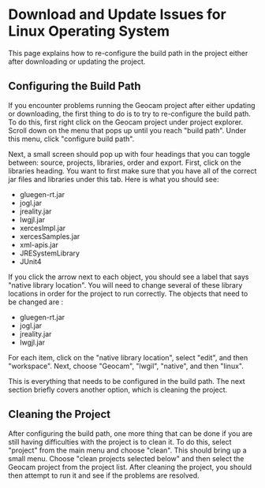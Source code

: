# Download and Update Issues for Linux Operating System #
This page explains how to re-configure the build path in the project either after downloading or updating the project.

## Configuring the Build Path ##

If you encounter problems running the Geocam project after either updating or downloading, the first thing to do is to try to re-configure the build path. To do this, first right click on the Geocam project under project explorer. Scroll down on the menu that pops up until you reach "build path". Under this menu, click "configure build path".

Next, a small screen should pop up with four headings that you can toggle between: source, projects, libraries, order and export. First, click on the libraries heading. You want to first make sure that you have all of the correct jar files and libraries under this tab. Here is what you should see:
  * gluegen-rt.jar
  * jogl.jar
  * jreality.jar
  * lwgjl.jar
  * xerceslmpl.jar
  * xercesSamples.jar
  * xml-apis.jar
  * JRESystemLibrary
  * JUnit4

If you click the arrow next to each object, you should see a label that says "native library location". You will need to change several of these library locations in order for the project to run correctly. The objects that need to be changed are :
  * gluegen-rt.jar
  * jogl.jar
  * jreality.jar
  * lwgjl.jar

For each item, click on the "native library location", select "edit", and then "workspace". Next, choose "Geocam", "lwgil", "native", and then "linux".

This is everything that needs to be configured in the build path. The next section briefly covers another option, which is cleaning the project.

## Cleaning the Project ##

After configuring the build path, one more thing that can be done if you are still having difficulties with the project is to clean it. To do this, select "project" from the main menu and choose "clean". This should bring up a small menu. Choose "clean projects selected below" and then select the Geocam project from the project list. After cleaning the project, you should then attempt to run it and see if the problems are resolved.